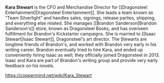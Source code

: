 **Kara Stewart** is the CFO and Merchandise Director for [[Dragonsteel Entertainment\|Dragonsteel Entertainment]]. She leads a team known as "Team Silverlight" and handles sales, signings, release parties, shipping, and everything else related. She manages [[Brandon Sanderson\|Brandon Sanderson's]] store, known as Dragonsteel Books, and has overseen fulfillment for Brandon's Kickstarter campaigns.
She is married to [[Isaac Stewart\|Isaac Stewart]], Dragonsteel's art director. The Stewarts are longtime friends of Brandon's, and worked with Brandon very early in his writing career. Brandon eventually tried to hire Kara, and ended up conveniently hiring Isaac as well; they officially joined Dragonsteel in 2013. Isaac and Kara are part of Brandon's writing group and provide very early feedback on his novels.



https://coppermind.net/wiki/Kara_Stewart